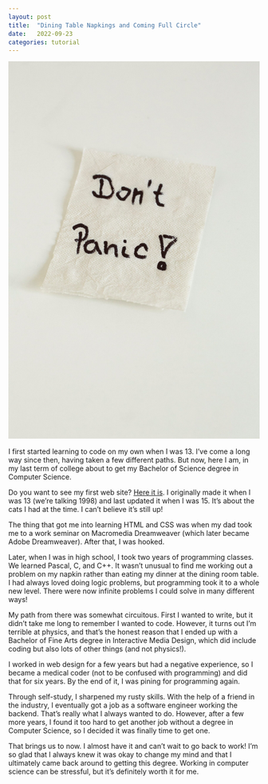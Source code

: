 ```yaml
---
layout: post
title:  "Dining Table Napkings and Coming Full Circle"
date:   2022-09-23
categories: tutorial
---
```

![image tooltip here](/assets/markus-spiske-iWbAkagCIB8-unsplash-scaled.jpg)

I first started learning to code on my own when I was 13. I’ve come a long way since then, having taken a few different paths. But now, here I am, in my last term of college about to get my Bachelor of Science degree in Computer Science.

Do you want to see my first web site? [Here it is](https://www.angelfire.com/tx3/boboland/index.html). I originally made it when I was 13 (we’re talking 1998) and last updated it when I was 15. It’s about the cats I had at the time. I can’t believe it’s still up!

The thing that got me into learning HTML and CSS was when my dad took me to a work seminar on Macromedia Dreamweaver (which later became Adobe Dreamweaver). After that, I was hooked.

Later, when I was in high school, I took two years of programming classes. We learned Pascal, C, and C++. It wasn’t unusual to find me working out a problem on my napkin rather than eating my dinner at the dining room table. I had always loved doing logic problems, but programming took it to a whole new level. There were now infinite problems I could solve in many different ways!

My path from there was somewhat circuitous. First I wanted to write, but it didn’t take me long to remember I wanted to code. However, it turns out I’m terrible at physics, and that’s the honest reason that I ended up with a Bachelor of Fine Arts degree in Interactive Media Design, which did include coding but also lots of other things (and not physics!).

I worked in web design for a few years but had a negative experience, so I became a medical coder (not to be confused with programming) and did that for six years. By the end of it, I was pining for programming again.

Through self-study, I sharpened my rusty skills. With the help of a friend in the industry, I eventually got a job as a software engineer working the backend. That’s really what I always wanted to do. However, after a few more years, I found it too hard to get another job without a degree in Computer Science, so I decided it was finally time to get one.

That brings us to now. I almost have it and can’t wait to go back to work! I’m so glad that I always knew it was okay to change my mind and that I ultimately came back around to getting this degree. Working in computer science can be stressful, but it’s definitely worth it for me.